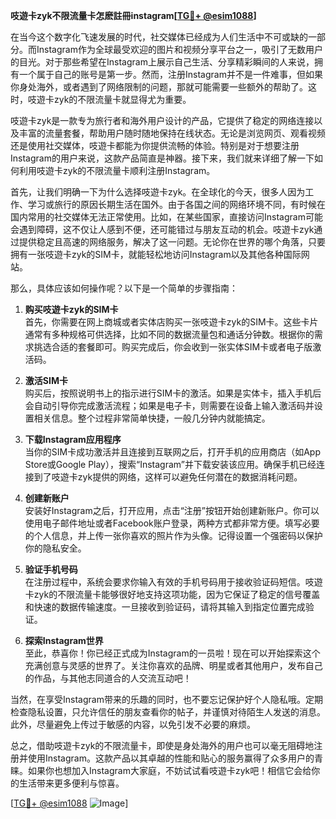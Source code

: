 **吱遊卡zyk不限流量卡怎麽註冊instagram[[TG💪+ @esim1088](https://t.me/s/esim1088)]**

在当今这个数字化飞速发展的时代，社交媒体已经成为人们生活中不可或缺的一部分。而Instagram作为全球最受欢迎的图片和视频分享平台之一，吸引了无数用户的目光。对于那些希望在Instagram上展示自己生活、分享精彩瞬间的人来说，拥有一个属于自己的账号是第一步。然而，注册Instagram并不是一件难事，但如果你身处海外，或者遇到了网络限制的问题，那就可能需要一些额外的帮助了。这时，吱遊卡zyk的不限流量卡就显得尤为重要。

吱遊卡zyk是一款专为旅行者和海外用户设计的产品，它提供了稳定的网络连接以及丰富的流量套餐，帮助用户随时随地保持在线状态。无论是浏览网页、观看视频还是使用社交媒体，吱遊卡都能为你提供流畅的体验。特别是对于想要注册Instagram的用户来说，这款产品简直是神器。接下来，我们就来详细了解一下如何利用吱遊卡zyk的不限流量卡顺利注册Instagram。

首先，让我们明确一下为什么选择吱遊卡zyk。在全球化的今天，很多人因为工作、学习或旅行的原因长期生活在国外。由于各国之间的网络环境不同，有时候在国内常用的社交媒体无法正常使用。比如，在某些国家，直接访问Instagram可能会遇到障碍，这不仅让人感到不便，还可能错过与朋友互动的机会。吱遊卡zyk通过提供稳定且高速的网络服务，解决了这一问题。无论你在世界的哪个角落，只要拥有一张吱遊卡zyk的SIM卡，就能轻松地访问Instagram以及其他各种国际网站。

那么，具体应该如何操作呢？以下是一个简单的步骤指南：

1. **购买吱遊卡zyk的SIM卡**  
   首先，你需要在网上商城或者实体店购买一张吱遊卡zyk的SIM卡。这些卡片通常有多种规格可供选择，比如不同的数据流量包和通话分钟数。根据你的需求挑选合适的套餐即可。购买完成后，你会收到一张实体SIM卡或者电子版激活码。

2. **激活SIM卡**  
   购买后，按照说明书上的指示进行SIM卡的激活。如果是实体卡，插入手机后会自动引导你完成激活流程；如果是电子卡，则需要在设备上输入激活码并设置相关信息。整个过程非常简单快捷，一般几分钟内就能搞定。

3. **下载Instagram应用程序**  
   当你的SIM卡成功激活并且连接到互联网之后，打开手机的应用商店（如App Store或Google Play），搜索“Instagram”并下载安装该应用。确保手机已经连接到了吱遊卡zyk提供的网络，这样可以避免任何潜在的数据消耗问题。

4. **创建新账户**  
   安装好Instagram之后，打开应用，点击“注册”按钮开始创建新账户。你可以使用电子邮件地址或者Facebook账户登录，两种方式都非常方便。填写必要的个人信息，并上传一张你喜欢的照片作为头像。记得设置一个强密码以保护你的隐私安全。

5. **验证手机号码**  
   在注册过程中，系统会要求你输入有效的手机号码用于接收验证码短信。吱遊卡zyk的不限流量卡能够很好地支持这项功能，因为它保证了稳定的信号覆盖和快速的数据传输速度。一旦接收到验证码，请将其输入到指定位置完成验证。

6. **探索Instagram世界**  
   至此，恭喜你！你已经正式成为Instagram的一员啦！现在可以开始探索这个充满创意与灵感的世界了。关注你喜欢的品牌、明星或者其他用户，发布自己的作品，与其他志同道合的人交流互动吧！

当然，在享受Instagram带来的乐趣的同时，也不要忘记保护好个人隐私哦。定期检查隐私设置，只允许信任的朋友查看你的帖子，并谨慎对待陌生人发送的消息。此外，尽量避免上传过于敏感的内容，以免引发不必要的麻烦。

总之，借助吱遊卡zyk的不限流量卡，即使是身处海外的用户也可以毫无阻碍地注册并使用Instagram。这款产品以其卓越的性能和贴心的服务赢得了众多用户的青睐。如果你也想加入Instagram大家庭，不妨试试看吱遊卡zyk吧！相信它会给你的生活带来更多便利与惊喜。

[[TG💪+ @esim1088](https://t.me/s/esim1088) ![Image](https://i.postimg.cc/4NQfJmqS/Snipaste-2025-05-13-00-14-12.png)]